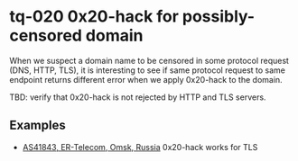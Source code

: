 # tq-020 0x20-hack for possibly-censored domain

When we suspect a domain name to be censored in some protocol request (DNS,
HTTP, TLS), it is interesting to see if same protocol request to same endpoint
returns different error when we apply 0x20-hack to the domain.

TBD: verify that 0x20-hack is not rejected by HTTP and TLS servers.

## Examples
- [AS41843, ER-Telecom, Omsk, Russia](https://github.com/ooni/probe/issues/647#issuecomment-275999682) 0x20-hack works for TLS
